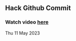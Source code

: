 
 ## Hack Github Commit 
 ### Watch video <a href="https://www.youtube.com">here</a> 
 Thu 11 May 2023 
